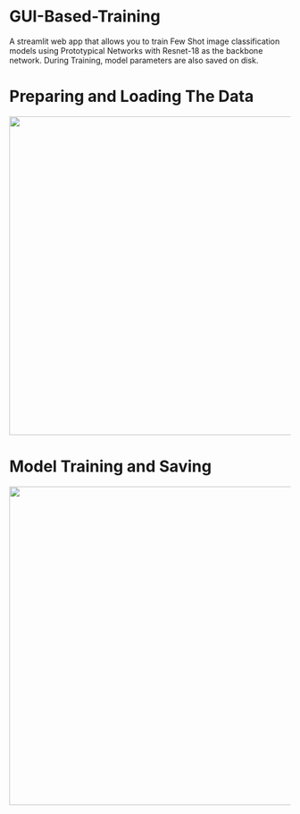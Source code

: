 # GUI-Based-Training
A streamlit web app that allows you to train Few Shot image classification models using Prototypical Networks with Resnet-18 as the backbone network. During Training, model parameters are also saved on disk.

# Preparing and Loading The Data 
<img align="center" src="https://user-images.githubusercontent.com/75773763/169366093-9b570563-0d56-44b5-86dd-82d15e31c2ca.png" width=670 height=570>

# Model Training and Saving
<img align="center" src="https://user-images.githubusercontent.com/75773763/169365156-f13dc974-8ea3-48ec-9b53-78e938db9a50.png" width=670 height=570>
